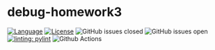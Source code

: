 # debug-homework3
[![Language](https://img.shields.io/badge/language-python-brightgreen.svg)](https://www.python.org/)
[![License](https://img.shields.io/badge/license-MIT-blue.svg)](https://github.com/csc510-group11/debug-homework3/blob/master/LICENSE)
![GitHub issues closed](https://img.shields.io/github/issues/csc510-group11/debug-homework3)
![GitHub issues open](https://img.shields.io/github/issues/csc510-group11/debug-homework3)
[![linting: pylint](https://img.shields.io/badge/linting-pylint-yellowgreen)](https://github.com/pylint-dev/pylint)
![Github Actions](https://github.com/csc510-group11/debug-homework3/actions/workflows/.github/workflows/ci.yml/badge.svg)